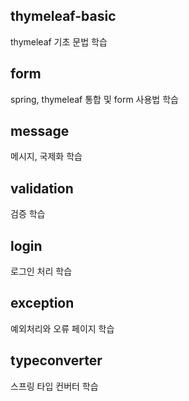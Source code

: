 ## thymeleaf-basic
thymeleaf 기초 문법 학습

## form
spring, thymeleaf 통합 및 form 사용법 학습

## message
메시지, 국제화 학습

## validation
검증 학습

## login
로그인 처리 학습

## exception
예외처리와 오류 페이지 학습

## typeconverter 
스프링 타입 컨버터 학습
